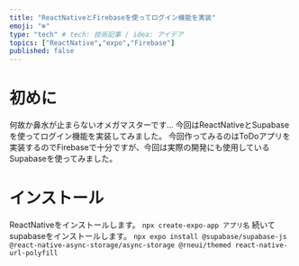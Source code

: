 ```yaml
---
title: "ReactNativeとFirebaseを使ってログイン機能を実装"
emoji: "❄️"
type: "tech" # tech: 技術記事 / idea: アイデア
topics: ["ReactNative","expo","Firebase"]
published: false
---
```


# 初めに
何故か鼻水が止まらないオメガマスターです…
今回はReactNativeとSupabaseを使ってログイン機能を実装してみました。
今回作ってみるのはToDoアプリを実装するのでFirebaseで十分ですが、今回は実際の開発にも使用しているSupabaseを使ってみました。

# インストール
ReactNativeをインストールします。
`npx create-expo-app アプリ名`
続いてsupabaseをインストールします。
`npx expo install @supabase/supabase-js @react-native-async-storage/async-storage @rneui/themed react-native-url-polyfill`

